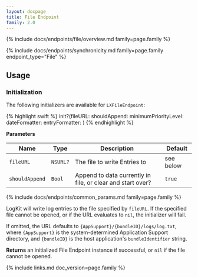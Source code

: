 ```yaml
---
layout: docpage
title: File Endpoint
family: 2.0
---
```


{% include docs/endpoints/file/overview.md family=page.family %}

{% include docs/endpoints/synchronicity.md family=page.family endpoint_type="File" %}

## Usage

### Initialization

The following initializers are available for `LXFileEndpoint`:

{% highlight swift %}
init?(fileURL: shouldAppend: minimumPriorityLevel: dateFormatter: entryFormatter: )
{% endhighlight %}

**Parameters**

Name                   | Type               | Description | Default
---------------------- | ------------------ | ----------- | --------
`fileURL`              | `NSURL?`           | The file to write Entries to | see below
`shouldAppend`         | `Bool`             | Append to data currently in file, or clear and start over? | `true`
{% include docs/endpoints/common_params.md family=page.family %}

LogKit will write log entries to the file specified by `fileURL`. If the specified file cannot be opened, or if the URL evaluates to `nil`, the initializer will fail.

If omitted, the URL defaults to `{AppSupport}/{bundleID}/logs/log.txt`, where `{AppSupport}` is the system-determined Application Support directory, and `{bundleID}` is the host application's `bundleIdentifier` string.

**Returns** an initialized File Endpoint instance if successful, or `nil` if the file cannot be opened.


{% include links.md doc_version=page.family %}
